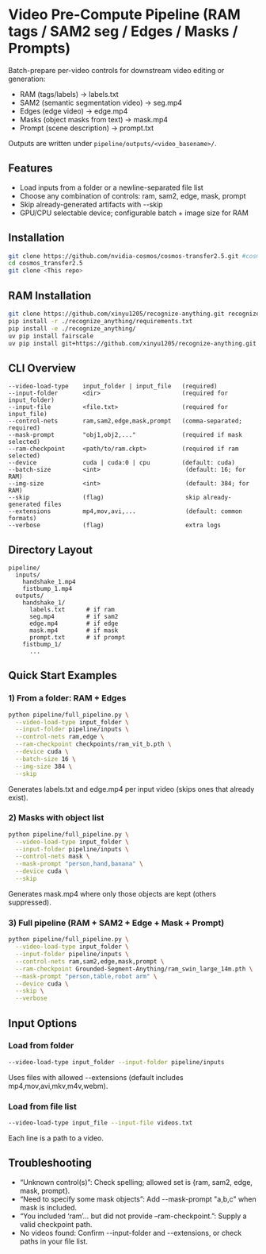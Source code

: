 # Video Pre-Compute Pipeline (RAM tags / SAM2 seg / Edges / Masks / Prompts)

Batch-prepare per-video controls for downstream video editing or generation:
- RAM (tags/labels) → labels.txt
- SAM2 (semantic segmentation video) → seg.mp4
- Edges (edge video) → edge.mp4
- Masks (object masks from text) → mask.mp4
- Prompt (scene description) → prompt.txt

Outputs are written under `pipeline/outputs/<video_basename>/`.


## Features
- Load inputs from a folder or a newline-separated file list
- Choose any combination of controls: ram, sam2, edge, mask, prompt
- Skip already-generated artifacts with --skip
- GPU/CPU selectable device; configurable batch + image size for RAM

## Installation
```bash
git clone https://github.com/nvidia-cosmos/cosmos-transfer2.5.git #cosmos transfer 2.5
cd cosmos_transfer2.5
git clone <This repo>
```

## RAM Installation
```bash
git clone https://github.com/xinyu1205/recognize-anything.git recognize_anything
pip install -r ./recognize_anything/requirements.txt
pip install -e ./recognize_anything/
uv pip install fairscale
uv pip install git+https://github.com/xinyu1205/recognize-anything.git
```

## CLI Overview
```
--video-load-type    input_folder | input_file   (required)
--input-folder       <dir>                       (required for input_folder)
--input-file         <file.txt>                  (required for input_file)
--control-nets       ram,sam2,edge,mask,prompt   (comma-separated; required)
--mask-prompt        "obj1,obj2,..."             (required if mask selected)
--ram-checkpoint     <path/to/ram.ckpt>          (required if ram selected)
--device             cuda | cuda:0 | cpu         (default: cuda)
--batch-size         <int>                        (default: 16; for RAM)
--img-size           <int>                        (default: 384; for RAM)
--skip               (flag)                       skip already-generated files
--extensions         mp4,mov,avi,...              (default: common formats)
--verbose            (flag)                       extra logs
```

## Directory Layout
```
pipeline/
  inputs/
    handshake_1.mp4
    fistbump_1.mp4
  outputs/
    handshake_1/
      labels.txt      # if ram
      seg.mp4         # if sam2
      edge.mp4        # if edge
      mask.mp4        # if mask
      prompt.txt      # if prompt
    fistbump_1/
      ...
```

## Quick Start Examples

### 1) From a folder: RAM + Edges
```bash
python pipeline/full_pipeline.py \
  --video-load-type input_folder \
  --input-folder pipeline/inputs \
  --control-nets ram,edge \
  --ram-checkpoint checkpoints/ram_vit_b.pth \
  --device cuda \
  --batch-size 16 \
  --img-size 384 \
  --skip
```
Generates labels.txt and edge.mp4 per input video (skips ones that already exist).

### 2) Masks with object list
```bash
python pipeline/full_pipeline.py \
  --video-load-type input_folder \
  --input-folder pipeline/inputs \
  --control-nets mask \
  --mask-prompt "person,hand,banana" \
  --device cuda \
  --skip
```
Generates mask.mp4 where only those objects are kept (others suppressed).

### 3) Full pipeline (RAM + SAM2 + Edge + Mask + Prompt)
```bash
python pipeline/full_pipeline.py \
  --video-load-type input_folder \
  --input-folder pipeline/inputs \
  --control-nets ram,sam2,edge,mask,prompt \
  --ram-checkpoint Grounded-Segment-Anything/ram_swin_large_14m.pth \
  --mask-prompt "person,table,robot arm" \
  --device cuda \
  --skip \
  --verbose
```


## Input Options
### Load from folder
```bash
--video-load-type input_folder --input-folder pipeline/inputs
```
Uses files with allowed --extensions (default includes mp4,mov,avi,mkv,m4v,webm).

### Load from file list
```bash
--video-load-type input_file --input-file videos.txt
```
Each line is a path to a video.

## Troubleshooting
- “Unknown control(s)”: Check spelling; allowed set is {ram, sam2, edge, mask, prompt}.
- “Need to specify some mask objects”: Add --mask-prompt "a,b,c" when mask is included.
- “You included ‘ram’… but did not provide –ram-checkpoint.”: Supply a valid checkpoint path.
- No videos found: Confirm --input-folder and --extensions, or check paths in your file list.
